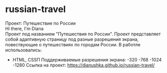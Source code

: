 # russian-travel
Проект: Путешествие по России  
Hi there, I'm Diana  
Проект под названием "Путешествия по России". 
Проект представляет собой адаптивную страницу под разные разрешения экрана, повествующие о путешествиях по городам России. 
В работле использовались:
- HTML, CSSП
  Поддерживаемые разрешения экрана:
  -320
  -768
  -1024
  -1280
  Ссылка на проект: https://dianushka.github.io/russian-travel/
